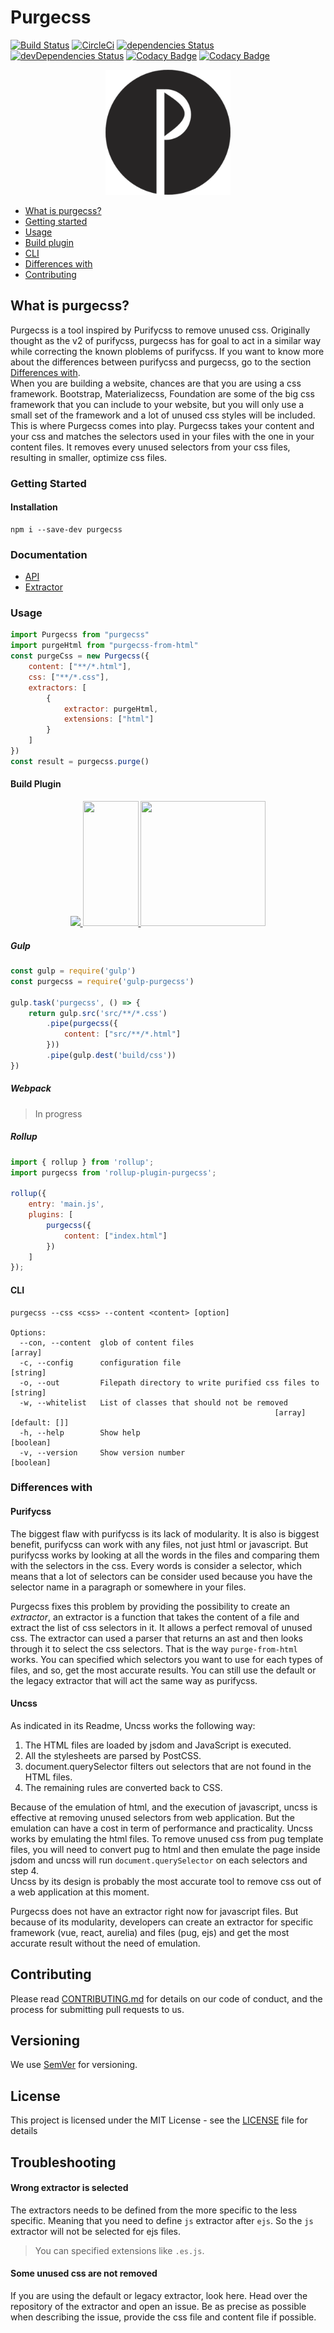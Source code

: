# Purgecss  
[![Build Status](https://travis-ci.org/FullHuman/purgecss.svg?branch=master)](https://travis-ci.org/FullHuman/purgecss) [![CircleCi](https://circleci.com/gh/FullHuman/purgecss/tree/master.svg?style=shield)]() [![dependencies Status](https://david-dm.org/fullhuman/purgecss/status.svg)](https://david-dm.org/fullhuman/purgecss) [![devDependencies Status](https://david-dm.org/fullhuman/purgecss/dev-status.svg)](https://david-dm.org/fullhuman/purgecss?type=dev)
[![Codacy Badge](https://api.codacy.com/project/badge/Grade/2f2f3fb0a5c541beab2018483e62a828)](https://www.codacy.com/app/FullHuman/purgecss?utm_source=github.com&amp;utm_medium=referral&amp;utm_content=FullHuman/purgecss&amp;utm_campaign=Badge_Grade)
[![Codacy Badge](https://api.codacy.com/project/badge/Coverage/2f2f3fb0a5c541beab2018483e62a828)](https://www.codacy.com/app/FullHuman/purgecss?utm_source=github.com&utm_medium=referral&utm_content=FullHuman/purgecss&utm_campaign=Badge_Coverage)


<p align="center">
	<img src="./.assets/logo.png" height="200" width="200" alt="Purgecss logo"/>
</p>


- [What is purgecss?](#what-is-purgecss)
- [Getting started](#getting-started)
- [Usage](#usage)
- [Build plugin](#build-plugin)
- [CLI](#cli)
- [Differences with](#differences-with)
- [Contributing](#contributing)


## What is purgecss?

Purgecss is a tool inspired by Purifycss to remove unused css. Originally thought as the v2 of purifycss,
purgecss has for goal to act in a similar way while correcting the known ploblems of purifycss. If you want
to know more about the differences between purifycss and purgecss, go to the section [Differences with](#differences-with).  
When you are building a website, chances are that you are using a css framework. Bootstrap, Materializecss, Foundation are
some of the big css framework that you can include to your website, but you will only use a small set of the framework and
a lot of unused css styles will be included.  
This is where Purgecss comes into play. Purgecss takes your content and your css and matches the selectors used in your files
with the one in your content files. It removes every unused selectors from your css files, resulting in smaller, optimize css
files.

### Getting Started

#### Installation

```
npm i --save-dev purgecss
```

### Documentation

- [API](./docs/API.md)
- [Extractor](./docs/Extractor.md)

### Usage

```js
import Purgecss from "purgecss"
import purgeHtml from "purgecss-from-html"
const purgeCss = new Purgecss({
    content: ["**/*.html"],
    css: ["**/*.css"],
    extractors: [
        {
            extractor: purgeHtml,
            extensions: ["html"]
        }
    ]
})
const result = purgecss.purge()
```

#### Build Plugin

<div align="center">
	<a href="https://github.com/webpack/webpack">
    	<img width="200" heigth="200" src="https://webpack.js.org/assets/icon-square-big.svg">
  	</a>
	<a href="https://github.com/FullHuman/gulp-purgecss">
    	<img height="200" width="89" src="https://raw.githubusercontent.com/gulpjs/artwork/master/gulp-2x.png">
  	</a>
  	<a href="https://github.com/FullHuman/rollup-plugin-purgecss">
  		<img height="200" width="200" src="https://rollupjs.org/logo.svg"/>
	</a>
</div>

##### Gulp

```js
const gulp = require('gulp')
const purgecss = require('gulp-purgecss')

gulp.task('purgecss', () => {
    return gulp.src('src/**/*.css')
        .pipe(purgecss({
            content: ["src/**/*.html"]
        }))
        .pipe(gulp.dest('build/css'))
})
```

##### Webpack

> In progress

##### Rollup

```js
import { rollup } from 'rollup';
import purgecss from 'rollup-plugin-purgecss';

rollup({
    entry: 'main.js',
    plugins: [
        purgecss({
            content: ["index.html"]
        })
    ]
});
```

#### CLI

```
purgecss --css <css> --content <content> [option]

Options:
  --con, --content  glob of content files                                [array]
  -c, --config      configuration file                                  [string]
  -o, --out         Filepath directory to write purified css files to   [string]
  -w, --whitelist   List of classes that should not be removed
                                                           [array] [default: []]
  -h, --help        Show help                                          [boolean]
  -v, --version     Show version number                                [boolean]
```

### Differences with

#### Purifycss

The biggest flaw with purifycss is its lack of modularity. It is also is biggest benefit, purifycss can work with any files,
not just html or javascript. But purifycss works by looking at all the words in the files and comparing them with the selectors
in the css. Every words is consider a selector, which means that a lot of selectors can be consider used because you have the
selector name in a paragraph or somewhere in your files.

Purgecss fixes this problem by providing the possibility to create an _extractor_, an extractor is a function that takes the content
of a file and extract the list of css selectors in it. It allows a perfect removal of unused css. The extractor can used a parser
that returns an ast and then looks through it to select the css selectors. That is the way `purge-from-html` works.
You can specified which selectors you want to use for each types of files, and so, get the most accurate results.
You can still use the default or the legacy extractor that will act the same way as purifycss.

#### Uncss

As indicated in its Readme, Uncss works the following way:
1. The HTML files are loaded by jsdom and JavaScript is executed.
2. All the stylesheets are parsed by PostCSS.
3. document.querySelector filters out selectors that are not found in the HTML files.
4. The remaining rules are converted back to CSS.

Because of the emulation of html, and the execution of javascript, uncss is effective at removing unused selectors from web application.
But the emulation can have a cost in term of performance and practicality. Uncss works by emulating the html files. To remove unused css
from pug template files, you will need to convert pug to html and then emulate the page inside jsdom and uncss will run `document.querySelector`
on each selectors and step 4.  
Uncss by its design is probably the most accurate tool to remove css out of a web application at this moment.  

Purgecss does not have an extractor right now for javascript files. But because of its modularity, developers can create an extractor for specific
framework (vue, react, aurelia) and files (pug, ejs) and get the most accurate result without the need of emulation.


## Contributing

Please read [CONTRIBUTING.md](./.github/CONTRIBUTING.md) for details on our code of conduct, and the process for submitting pull requests to us.

## Versioning

We use [SemVer](http://semver.org/) for versioning. 

## License

This project is licensed under the MIT License - see the [LICENSE](LICENSE) file for details


## Troubleshooting

#### Wrong extractor is selected

The extractors needs to be defined from the more specific to the less specific. Meaning that you need to define `js` extractor after `ejs`. So the `js` extractor will not be selected for ejs files.
> You can specified extensions like `.es.js`.

#### Some unused css are not removed

If you are using the default or legacy extractor, look here.
Head over the repository of the extractor and open an issue.
Be as precise as possible when describing the issue, provide the
css file and content file if possible.

